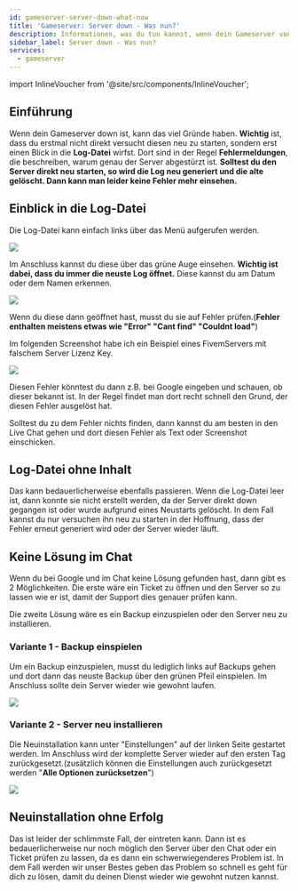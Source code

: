 ```yaml
---
id: gameserver-server-down-what-now
title: 'Gameserver: Server down - Was nun?'
description: Informationen, was du tun kannst, wenn dein Gameserver von ZAP-Hosting abgestürzt oder down ist - ZAP-Hosting.com Dokumentation
sidebar_label: Server down - Was nun?
services:
  - gameserver
---
```


import InlineVoucher from '@site/src/components/InlineVoucher';

## Einführung

Wenn dein Gameserver down ist, kann das viel Gründe haben. **Wichtig** ist, dass du erstmal nicht direkt versucht diesen neu zu starten, sondern erst einen Blick in die **Log-Datei** wirfst. Dort sind in der Regel **Fehlermeldungen**, die beschreiben, warum genau der Server abgestürzt ist. **Solltest du den Server direkt neu starten, so wird die Log neu generiert und die alte gelöscht. Dann kann man leider keine Fehler mehr einsehen.**

<InlineVoucher />

## Einblick in die Log-Datei

Die Log-Datei kann einfach links über das Menü aufgerufen werden.

![](https://screensaver01.zap-hosting.com/index.php/s/9XRNoSA7EqxocXE/preview)

Im Anschluss kannst du diese über das grüne Auge einsehen. **Wichtig ist dabei, dass du immer die neuste Log öffnet.**
Diese kannst du am Datum oder dem Namen erkennen.

![](https://screensaver01.zap-hosting.com/index.php/s/cYXBo3JQ6zcFjJs/preview)

Wenn du diese dann geöffnet hast, musst du sie auf Fehler prüfen.(**Fehler enthalten meistens etwas wie "Error" "Cant find" "Couldnt load"**)

Im folgenden Screenshot habe ich ein Beispiel eines FivemServers mit falschem Server Lizenz Key.

![](https://screensaver01.zap-hosting.com/index.php/s/tqFaSRqiAT8YmN2/preview)

Diesen Fehler könntest du dann z.B. bei Google eingeben und schauen, ob dieser bekannt ist. In der Regel findet man dort recht schnell den Grund, der diesen Fehler ausgelöst hat.

Solltest du zu dem Fehler nichts finden, dann kannst du am besten in den Live Chat gehen und dort diesen Fehler als Text oder Screenshot einschicken.

## Log-Datei ohne Inhalt

Das kann bedauerlicherweise ebenfalls passieren. Wenn die Log-Datei leer ist, dann konnte sie nicht erstellt werden, da der Server direkt down gegangen ist oder wurde aufgrund eines Neustarts gelöscht. In dem Fall kannst du nur versuchen ihn neu zu starten in der Hoffnung, dass der Fehler erneut generiert wird oder der Server wieder läuft.

## Keine Lösung im Chat

Wenn du bei Google und im Chat keine Lösung gefunden hast, dann gibt es 2 Möglichkeiten. Die erste wäre ein Ticket zu öffnen und den Server so zu lassen wie er ist, damit der Support dies genauer prüfen kann.

Die zweite Lösung wäre es ein Backup einzuspielen oder den Server neu zu installieren.

### Variante 1 - Backup einspielen

Um ein Backup einzuspielen, musst du lediglich links auf Backups gehen und dort dann das neuste Backup über den grünen Pfeil einspielen. Im Anschluss sollte dein Server wieder wie gewohnt laufen.

![](https://screensaver01.zap-hosting.com/index.php/s/zbctK7rzcL3g2SG/preview)

### Variante 2 - Server neu installieren

Die Neuinstallation kann unter "Einstellungen" auf der linken Seite gestartet werden. Im Anschluss wird der komplette Server wieder auf den ersten Tag zurückgesetzt.(zusätzlich können die Einstellungen auch zurückgesetzt werden "**Alle Optionen zurücksetzen**")

![](https://screensaver01.zap-hosting.com/index.php/s/8AFBNbGjWDQ7AFe/preview)



## Neuinstallation ohne Erfolg

Das ist leider der schlimmste Fall, der eintreten kann. Dann ist es bedauerlicherweise nur noch möglich den Server über den Chat oder ein Ticket prüfen zu lassen, da es dann ein schwerwiegenderes Problem ist. In dem Fall werden wir unser Bestes geben das Problem so schnell es geht für dich zu lösen, damit du deinen Dienst wieder wie gewohnt nutzen kannst.

<InlineVoucher />
